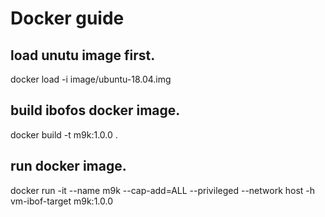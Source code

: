 # Docker guide
## load unutu image first.
docker load -i image/ubuntu-18.04.img

## build ibofos docker image.
docker build -t m9k:1.0.0 .

## run docker image.
docker run -it --name m9k --cap-add=ALL --privileged --network host -h vm-ibof-target m9k:1.0.0
